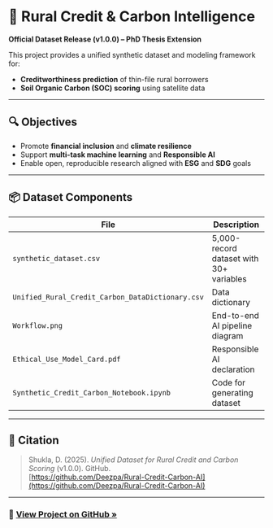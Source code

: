 # 🌱 Rural Credit & Carbon Intelligence

**Official Dataset Release (v1.0.0) – PhD Thesis Extension**

This project provides a unified synthetic dataset and modeling framework for:
- **Creditworthiness prediction** of thin-file rural borrowers
- **Soil Organic Carbon (SOC) scoring** using satellite data

---

## 🔍 Objectives

- Promote **financial inclusion** and **climate resilience**
- Support **multi-task machine learning** and **Responsible AI**
- Enable open, reproducible research aligned with **ESG** and **SDG** goals

---

## 📦 Dataset Components

| File | Description |
|------|-------------|
| `synthetic_dataset.csv` | 5,000-record dataset with 30+ variables |
| `Unified_Rural_Credit_Carbon_DataDictionary.csv` | Data dictionary |
| `Workflow.png` | End-to-end AI pipeline diagram |
| `Ethical_Use_Model_Card.pdf` | Responsible AI declaration |
| `Synthetic_Credit_Carbon_Notebook.ipynb` | Code for generating dataset |

---

## 📄 Citation

> Shukla, D. (2025). *Unified Dataset for Rural Credit and Carbon Scoring* (v1.0.0). GitHub.  
> [https://github.com/Deezpa/Rural-Credit-Carbon-AI](https://github.com/Deezpa/Rural-Credit-Carbon-AI)

---

### 🔗 [View Project on GitHub »](https://github.com/Deezpa/Rural-Credit-Carbon-AI)
